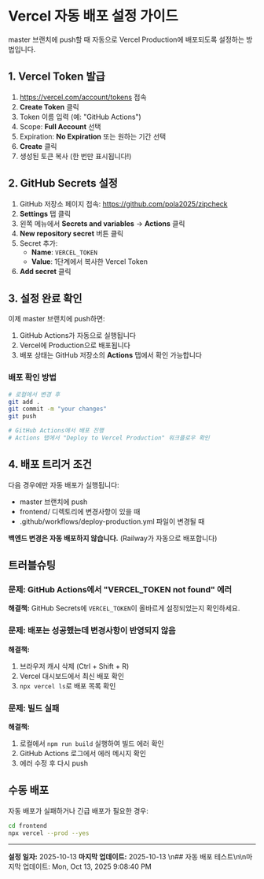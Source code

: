 # Vercel 자동 배포 설정 가이드

master 브랜치에 push할 때 자동으로 Vercel Production에 배포되도록 설정하는 방법입니다.

## 1. Vercel Token 발급

1. https://vercel.com/account/tokens 접속
2. **Create Token** 클릭
3. Token 이름 입력 (예: "GitHub Actions")
4. Scope: **Full Account** 선택
5. Expiration: **No Expiration** 또는 원하는 기간 선택
6. **Create** 클릭
7. 생성된 토큰 복사 (한 번만 표시됩니다!)

## 2. GitHub Secrets 설정

1. GitHub 저장소 페이지 접속: https://github.com/pola2025/zipcheck
2. **Settings** 탭 클릭
3. 왼쪽 메뉴에서 **Secrets and variables** → **Actions** 클릭
4. **New repository secret** 버튼 클릭
5. Secret 추가:
   - **Name**: `VERCEL_TOKEN`
   - **Value**: 1단계에서 복사한 Vercel Token
6. **Add secret** 클릭

## 3. 설정 완료 확인

이제 master 브랜치에 push하면:

1. GitHub Actions가 자동으로 실행됩니다
2. Vercel에 Production으로 배포됩니다
3. 배포 상태는 GitHub 저장소의 **Actions** 탭에서 확인 가능합니다

### 배포 확인 방법

```bash
# 로컬에서 변경 후
git add .
git commit -m "your changes"
git push

# GitHub Actions에서 배포 진행
# Actions 탭에서 "Deploy to Vercel Production" 워크플로우 확인
```

## 4. 배포 트리거 조건

다음 경우에만 자동 배포가 실행됩니다:
- master 브랜치에 push
- frontend/ 디렉토리에 변경사항이 있을 때
- .github/workflows/deploy-production.yml 파일이 변경될 때

**백엔드 변경은 자동 배포하지 않습니다.** (Railway가 자동으로 배포합니다)

## 트러블슈팅

### 문제: GitHub Actions에서 "VERCEL_TOKEN not found" 에러

**해결책:** GitHub Secrets에 `VERCEL_TOKEN`이 올바르게 설정되었는지 확인하세요.

### 문제: 배포는 성공했는데 변경사항이 반영되지 않음

**해결책:**
1. 브라우저 캐시 삭제 (Ctrl + Shift + R)
2. Vercel 대시보드에서 최신 배포 확인
3. `npx vercel ls`로 배포 목록 확인

### 문제: 빌드 실패

**해결책:**
1. 로컬에서 `npm run build` 실행하여 빌드 에러 확인
2. GitHub Actions 로그에서 에러 메시지 확인
3. 에러 수정 후 다시 push

## 수동 배포

자동 배포가 실패하거나 긴급 배포가 필요한 경우:

```bash
cd frontend
npx vercel --prod --yes
```

---

**설정 일자:** 2025-10-13
**마지막 업데이트:** 2025-10-13
\n## 자동 배포 테스트\n\n마지막 업데이트: Mon, Oct 13, 2025  9:08:40 PM
